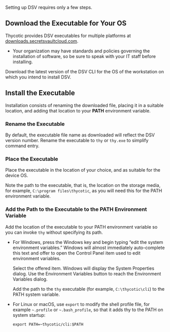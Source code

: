 ﻿[title]: # (Download and Install DSV)
[tags]: # (,)
[priority]: # (1200)

Setting up DSV requires only a few steps.

## Download the Executable for Your OS

Thycotic provides DSV executables for multiple platforms at [downloads.secretsvaultcloud.com](https://downloads.secretsvaultcloud.com/).

* Your organization may have standards and policies governing the installation of software, so be sure to speak with your IT staff before installing.

Download the latest version of the DSV CLI for the OS of the workstation on which you intend to install DSV.

## Install the Executable

Installation consists of renaming the downloaded file, placing it in a suitable location, and adding that location to your **PATH** environment variable.

### Rename the Executable

By default, the executable file name as downloaded will reflect the DSV version number. Rename the executable to `thy` or `thy.exe` to simplify command entry.

### Place the Executable

Place the executable in the location of your choice, and as suitable for the device OS.

Note the path to the executable, that is, the location on the storage media, for example, `C:\program files\thycotic`, as you will need this for the PATH environment variable.

### Add the Path to the Executable to the PATH Environment Variable

Add the location of the executable to your PATH environment variable so you can invoke `thy` without specifying its path.

* For Windows, press the Windows key and begin typing “edit the system environment variables.” Windows will almost immediately auto-complete this text and offer to open the Control Panel item used to edit environment variables.

  Select the offered item. Windows will display the System Properties dialog. Use the Environment Variables button to reach the Environment Variables dialog.

  Add the path to the `thy` executable (for example, `C:\thycotic\cli`) to the PATH system variable.

* For Linux or macOS, use `export` to modify the shell profile file, for example `~.profile` or `~.bash_profile`, so that it adds thy to the PATH on system startup:

  `export PATH=~thycotic/cli:$PATH`

